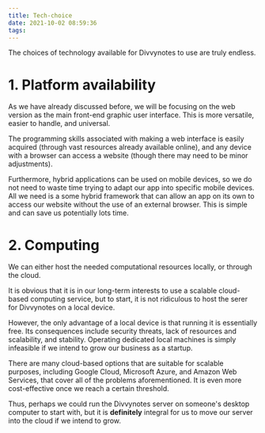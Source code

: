 ```yaml
---
title: Tech-choice
date: 2021-10-02 08:59:36
tags:
---
```


The choices of technology available for Divvynotes to use are truly endless. 

# 1. Platform availability

As we have already discussed before, we will be focusing on the web version as the main front-end graphic user interface. This is more versatile, easier to handle, and universal. 

The programming skills associated with making a web interface is easily acquired (through vast resources already available online), and any device with a browser can access a website (though there may need to be minor adjustments). 

Furthermore, hybrid applications can be used on mobile devices, so we do not need to waste time trying to adapt our app into specific mobile devices. All we need is a some hybrid framework that can allow an app on its own to access our website without the use of an external browser. This is simple and can save us potentially lots time.

# 2. Computing

We can either host the needed computational resources locally, or through the cloud.

It is obvious that it is in our long-term interests to use a scalable cloud-based computing service, but to start, it is not ridiculous to host the serer for Divvynotes on a local device.

However, the only advantage of a local device is that running it is essentially free. Its consequences include security threats, lack of resources and scalability, and stability. Operating dedicated local machines is simply infeasible if we intend to grow our business as a startup.

There are many cloud-based options that are suitable for scalable purposes, including Google Cloud, Microsoft Azure, and Amazon Web Services, that cover all of the problems aforementioned. It is even more cost-effective once we reach a certain threshold. 

Thus, perhaps we could run the Divvynotes server on someone's desktop computer to start with, but it is **definitely** integral for us to move our server into the cloud if we intend to grow.

